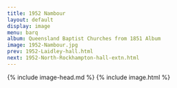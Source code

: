 ```yaml
---
title: 1952 Nambour
layout: default
display: image
menu: barq
album: Queensland Baptist Churches from 1851 Album
image: 1952-Nambour.jpg
prev: 1952-Laidley-hall.html
next: 1952-North-Rockhampton-hall-extn.html
---
```

{% include image-head.md %}
{% include image.html %}